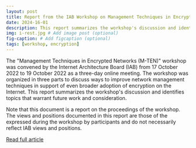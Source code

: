 ```yaml
---
layout: post
title: Report from the IAB Workshop on Management Techniques in Encrypted Networks (M-TEN) 
date: 2024-16-01 
description: This report summarizes the workshop's discussion and identifies topics that warrant future work and consideration.
img: i-rest.jpg # Add image post (optional)
fig-caption: # Add figcaption (optional)
tags: [workshop, encryption]
---
```

   The "Management Techniques in Encrypted Networks (M-TEN)" workshop
   was convened by the Internet Architecture Board (IAB) from 17 October
   2022 to 19 October 2022 as a three-day online meeting.  The workshop
   was organized in three parts to discuss ways to improve network
   management techniques in support of even broader adoption of
   encryption on the Internet.  This report summarizes the workshop's
   discussion and identifies topics that warrant future work and
   consideration.

   Note that this document is a report on the proceedings of the
   workshop.  The views and positions documented in this report are
   those of the expressed during the workshop by participants and do not
   necessarily reflect IAB views and positions.
   
[Read full article](https://datatracker.ietf.org/doc/rfc9490/)
